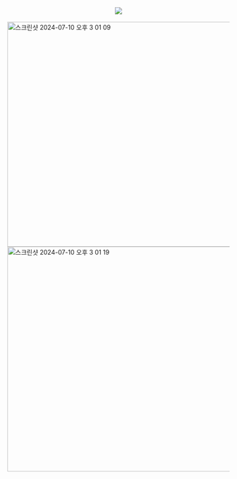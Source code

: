 <div align= "center">
    <img src="https://capsule-render.vercel.app/api?type=slice&color=0:d4e3fe,100:000000&height=120&text=Subin Cho_CV&animation=fadeIn&fontColor=bcc2d2&fontSize=90" />
</div><br>
<img width="510" alt="스크린샷 2024-07-10 오후 3 01 09" src="https://github.com/Jossubin/CV/assets/126739106/ee610404-2ac2-48f9-9a47-ffd3e8fa8ecb">
<img width="510" alt="스크린샷 2024-07-10 오후 3 01 19" src="https://github.com/Jossubin/CV/assets/126739106/20879623-550d-4fad-8115-ebb6c4dd9c4a">
